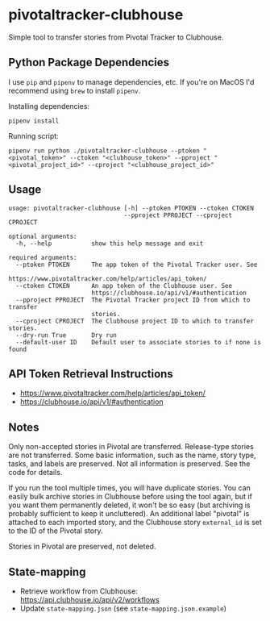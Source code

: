 # pivotaltracker-clubhouse

Simple tool to transfer stories from Pivotal Tracker to Clubhouse.

## Python Package Dependencies

I use `pip` and `pipenv` to manage dependencies, etc. If you're on MacOS I'd recommend using `brew` to install `pipenv`.

Installing dependencies:

```
pipenv install
```

Running script:

```
pipenv run python ./pivotaltracker-clubhouse --ptoken "<pivotal_token>" --ctoken "<clubhouse_token>" --pproject "<pivotal_project_id>" --cproject "<clubhouse_project_id>"
```

## Usage

```
usage: pivotaltracker-clubhouse [-h] --ptoken PTOKEN --ctoken CTOKEN
                                --pproject PPROJECT --cproject CPROJECT

optional arguments:
  -h, --help           show this help message and exit

required arguments:
  --ptoken PTOKEN      The app token of the Pivotal Tracker user. See
                       https://www.pivotaltracker.com/help/articles/api_token/
  --ctoken CTOKEN      An app token of the Clubhouse user. See
                       https://clubhouse.io/api/v1/#authentication
  --pproject PPROJECT  The Pivotal Tracker project ID from which to transfer
                       stories.
  --cproject CPROJECT  The Clubhouse project ID to which to transfer stories.
  --dry-run True       Dry run
  --default-user ID    Default user to associate stories to if none is found
```

## API Token Retrieval Instructions

- https://www.pivotaltracker.com/help/articles/api_token/
- https://clubhouse.io/api/v1/#authentication

## Notes

Only non-accepted stories in Pivotal are transferred. Release-type stories are not transferred. Some basic information, such as
the name, story type, tasks, and labels are preserved. Not all information is preserved. See the code for details.

If you run the tool multiple times, you will have duplicate stories.
You can easily bulk archive stories in Clubhouse before using the tool again,
but if you want them permanently deleted, it won't be so easy (but
archiving is probably sufficient to keep it uncluttered). An additional label
"pivotal" is attached to each imported story, and the Clubhouse story
`external_id` is set to the ID of the Pivotal story.

Stories in Pivotal are preserved, not deleted.

## State-mapping

- Retrieve workflow from Clubhouse: https://api.clubhouse.io/api/v2/workflows
- Update `state-mapping.json` (see `state-mapping.json.example`)
